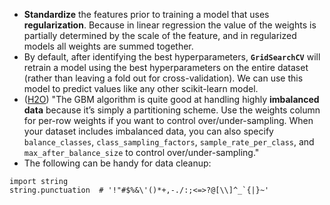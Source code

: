 - **Standardize** the features prior to training a model that uses **regularization**. 
Because in linear regression the value of the weights is partially determined by the scale of the feature, 
and in regularized models all weights are summed together.
- By default, after identifying the best hyperparameters, **`GridSearchCV`** will retrain a model using the best hyperparameters on the entire dataset (rather than leaving a fold
out for cross-validation). We can use this model to predict values like any other scikit-learn model.
- ([H2O](http://docs.h2o.ai/h2o/latest-stable/h2o-docs/data-science/gbm-faq/about_the_data.html#lossfunction)) "The GBM algorithm is quite good at handling highly **imbalanced data** because it’s simply a partitioning scheme. Use the weights column for per-row weights if you want to control over/under-sampling. When your dataset includes imbalanced data, you can also specify `balance_classes`, `class_sampling_factors`, `sample_rate_per_class`, and `max_after_balance_size` to control over/under-sampling."
- The following can be handy for data cleanup:
````
import string
string.punctuation  # '!"#$%&\'()*+,-./:;<=>?@[\\]^_`{|}~'
````
